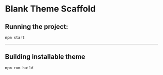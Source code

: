 # Blank Theme Scaffold

## Running the project:
`npm start`
___
## Building installable theme
`npm run build`